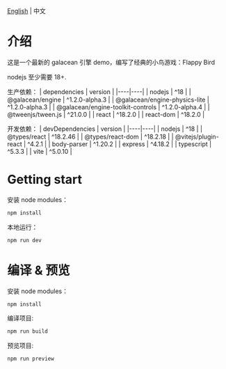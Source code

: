 [English](../README.md) | 中文

# 介绍

这是一个最新的 galacean 引擎 demo，编写了经典的小鸟游戏：Flappy Bird

nodejs 至少需要 18+.

生产依赖：
| dependencies | version |
|----|----|
| nodejs                            | ^18            |
| @galacean/engine                  | ^1.2.0-alpha.3 |
| @galacean/engine-physics-lite     | ^1.2.0-alpha.3 |
| @galacean/engine-toolkit-controls | ^1.2.0-alpha.4 |
| @tweenjs/tween.js                 | ^21.0.0        |
| react                             | ^18.2.0        |
| react-dom                         | ^18.2.0        |

开发依赖：
| devDependencies | version |
|----|----|
| nodejs                            | ^18            |
| @types/react                      | ^18.2.46       |
| @types/react-dom                  | ^18.2.18       |
| @vitejs/plugin-react              | ^4.2.1         |
| body-parser                       | ^1.20.2        |
| express                           | ^4.18.2        |
| typescript                        | ^5.3.3         |
| vite                              | ^5.0.10        |

# Getting start

安装 node modules：

```bash
npm install
```

本地运行：

```bash
npm run dev
```

# 编译 & 预览

安装 node modules：

```bash
npm install
```

编译项目:

```bash
npm run build
```

预览项目:

```bash
npm run preview
```
